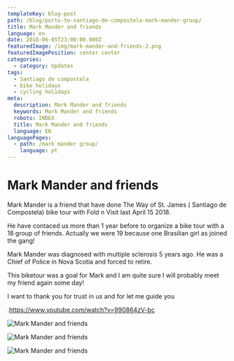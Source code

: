 ```yaml
---
templateKey: blog-post
path: /blog/porto-to-santiago-de-compostela-mark-mander-group/
title: Mark Mander and friends
language: en
date: 2018-06-05T23:00:00.000Z
featuredImage: /img/mark-mander-and-friends-2.png
featuredImagePosition: center center
categories:
  - category: Updates
tags:
  - Santiago de compostela
  - bike holidays
  - cycling holidays
meta:
  description: Mark Mander and friends
  keywords: Mark Mander and friends
  robots: INDEX
  title: Mark Mander and friends
  language: EN
languagePages:
  - path: /mark mander group/
    language: pt
---
```

# **Mark Mander and friends**

Mark Mander is a friend that have done The Way of St. James ( Santiago de Compostela) bike tour with Fold n Visit last April 15 2018.

He have contaced us more than 1 year before to organize a bike tour with a 18 group of friends. Actually we were 19 because one Brasilian girl as joined the gang!

Mark Mander was diagnosed with multiple sclerosis 5 years ago. He was a Chief  of Police in Nova Scotia and forced to retire.

This biketour was a goal for Mark and I am quite sure I will  probably meet my friend again some day!

I want to thank you for trust in us and for let me guide you

.<https://www.youtube.com/watch?v=990864zV-bc>

![Mark Mander and friends](/img/mark-mander-and-friends-3.png "Mark Mander and friends")

![Mark Mander and friends](/img/mark-mander-and-friends.png "Mark Mander and friends")

![Mark Mander and friends](/img/mark-mander-and-friends-2.png "Mark Mander and friends")
